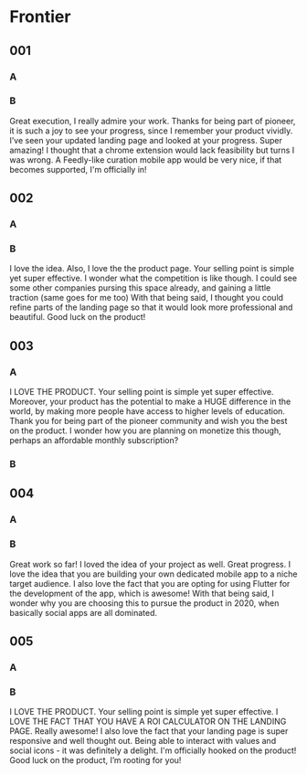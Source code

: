 # Frontier

## 001

### A

### B

Great execution, I really admire your work. Thanks for being part of pioneer, it is such a joy to see your progress, since I remember your product vividly. I’ve seen your updated landing page and looked at your progress. Super amazing! I thought that a chrome extension would lack feasibility but turns I was wrong. A Feedly-like curation mobile app would be very nice, if that becomes supported, I'm officially in!

## 002

### A

### B

I love the idea. Also, I love the the product page. Your selling point is simple yet super effective. I wonder what the competition is like though. I could see some other companies pursing this space already, and gaining a little traction (same goes for me too) With that being said, I thought you could refine parts of the landing page so that it would look more professional and beautiful. Good luck on the product!

## 003

### A

I LOVE THE PRODUCT. Your selling point is simple yet super effective. Moreover, your product has the potential to make a HUGE difference in the world, by making more people have access to higher levels of education. Thank you for being part of the pioneer community and wish you the best on the product. I wonder how you are planning on monetize this though, perhaps an affordable monthly subscription?

### B

## 004

### A

### B

Great work so far! I loved the idea of your project as well. Great progress. I love the idea that you are building your own dedicated mobile app to a niche target audience. I also love the fact that you are opting for using Flutter for the development of the app, which is awesome! With that being said, I wonder why you are choosing this to pursue the product in 2020, when basically social apps are all dominated.

## 005

### A

### B

I LOVE THE PRODUCT. Your selling point is simple yet super effective. I LOVE THE FACT THAT YOU HAVE A ROI CALCULATOR ON THE LANDING PAGE. Really awesome! I also love the fact that your landing page is super responsive and well thought out. Being able to interact with values and social icons - it was definitely a delight. I'm officially hooked on the product! Good luck on the product, I’m rooting for you!
